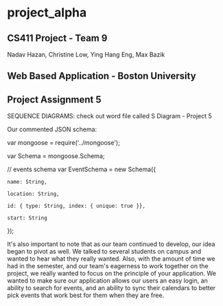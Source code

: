 # project_alpha

## CS411 Project - Team 9 

Nadav Hazan, Christine Low, Ying Hang Eng, Max Bazik


## Web Based Application - Boston University

## Project Assignment 5
SEQUENCE DIAGRAMS: check out word file called  S Diagram - Project 5 

Our commented JSON schema: 

var mongoose     = require('../mongoose');

var Schema       = mongoose.Schema;

// events schema 
var EventSchema   = new Schema({
	
	name: String,
	
	location: String,
	
	id: { type: String, index: { unique: true }},
	
	start: String
});

It's also important to note that as our team continued to develop, our idea began to pivot as well. We talked to several students on campus and wanted to hear what they really wanted. Also, with the amount of time we had in the semester, and our team's eagerness to work together on the project, we really wanted to focus on the principle of your application. We wanted to make sure our application allows our users an easy login, an ability to search for events, and an ability to sync their calendars to better pick events that work best for them when they are free.




